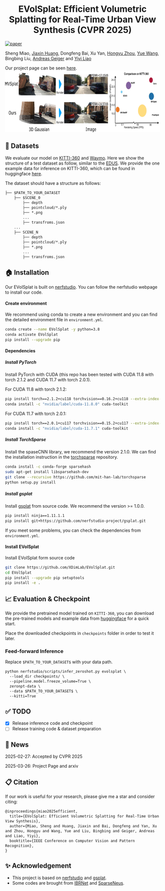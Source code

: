 <h1 align="center">EVolSplat: Efficient Volumetric Splatting for Real-Time Urban View Synthesis (CVPR 2025)</h1>

[![paper](https://img.shields.io/badge/arXiv-Paper-<COLOR>.svg)](https://arxiv.org/pdf/2503.20168)

Sheng Miao, [Jiaxin Huang](https://jaceyhuang.github.io/), Dongfeng Bai, Xu Yan, [Hongyu Zhou](https://hyzhou404.github.io/), [Yue Wang](https://ywang-zju.github.io/), Bingbing Liu, [Andreas Geiger](https://www.cvlibs.net/) and [Yiyi Liao](https://yiyiliao.github.io/) 

Our project page can be seen [here](https://xdimlab.github.io/EVolSplat/).
<img src="./docs/teaser.png" height="200">
## :book: Datasets
We evaluate our model on [KITTI-360](http://www.cvlibs.net/datasets/kitti-360/) and [Waymo](https://waymo.com/open/download/). Here we show the structure of a test dataset as follow, similar to the [EDUS](https://xdimlab.github.io/EDUS/). We provide the one example data for inference on KITTI-360, which can be found in huggingface [here](https://huggingface.co/datasets/cookiemiao/Evolsplat_data/tree/main).


The dataset should have a structure as follows:
```
├── $PATH_TO_YOUR_DATASET
    ├── $SCENE_0
        ├── depth
        ├── pointcloud/*.ply
        ├── *.png
        ...
        ├── transfroms.json
    ...
    ├── SCENE_N
        ├── depth
        ├── pointcloud/*.ply
        ├── *.png
        ...
        ├── transfroms.json
```

## :house: Installation
Our EVolSplat is built on [nerfstudio](https://github.com/nerfstudio-project/nerfstudio). You can follow the nerfstudio webpage to install our code.  


#### Create environment
We recommend using conda to create a new environment and you can find the detailed environment file in `environment.yml`.
```bash
conda create --name EVolSplat -y python=3.8
conda activate EVolSplat
pip install --upgrade pip
```
#### Dependencies
##### Install PyTorch
Install PyTorch with CUDA (this repo has been tested with CUDA 11.8 with torch 2.1.2 and CUDA 11.7 with torch 2.0.1).

For CUDA 11.8 with torch 2.1.2:
```bash
pip install torch==2.1.2+cu118 torchvision==0.16.2+cu118 --extra-index-url https://download.pytorch.org/whl/cu118
conda install -c "nvidia/label/cuda-11.8.0" cuda-toolkit
```

For CUDA 11.7 with torch 2.0.1:
```bash
pip install torch==2.0.1+cu117 torchvision==0.15.2+cu117 --extra-index-url https://download.pytorch.org/whl/cu117
conda install -c "nvidia/label/cuda-11.7.1" cuda-toolkit
```
##### Install TorchSparse
Install the spaseCNN library, we recommend the version 2.1.0. We can find the installation instruction in the [torchsparse](https://github.com/mit-han-lab/torchsparse) repository.
```bash
conda install -c conda-forge sparsehash
sudo apt-get install libsparsehash-dev  
git clone --recursive https://github.com/mit-han-lab/torchsparse
python setup.py install
```
##### Install gsplat
Install [gsplat](https://github.com/nerfstudio-project/gsplat) from source code. We recommend the version >= 1.0.0.
```bash
pip install ninja==1.11.1.1
pip install git+https://github.com/nerfstudio-project/gsplat.git
```
If you meet some problems, you can check the dependencies from `environment.yml`.
#### Install EVolSplat
Install EVolSplat form source code
```bash
git clone https://github.com/XDimLab/EVolSplat.git
cd EVolSplat
pip install --upgrade pip setuptools
pip install -e .
```




## :chart_with_upwards_trend: Evaluation & Checkpoint
We provide the pretrained model trained on `KITTI-360`, you can download the pre-trained models and example data from  [huggingface](https://huggingface.co/datasets/cookiemiao/Evolsplat_data/tree/main) for a quick start. 

Place the downloaded checkpoints in `checkpoints` folder in order to test it later.

### Feed-forward Inference
Replace `$PATH_TO_YOUR_DATASET$` with your data path.
```
python nerfstudio/scripts/infer_zeroshot.py evolsplat \
  --load_dir checkpoints/ \
  --pipeline.model.freeze_volume=True \
  zeronpt-data \
  --data $PATH_TO_YOUR_DATASET$ \
  --kitti=True 
```
## ✅ TODO
- [x] Release inference code and checkpoint 
- [ ] Release training code & dataset preparation

## 📢 News
2025-02-27: Accepted by CVPR 2025

2025-03-26: Project Page and arxiv

## :clipboard: Citation

If our work is useful for your research, please give me a star and consider citing:

```
@inproceedings{miao2025efficient,
  title={EVolSplat: Efficient Volumetric Splatting for Real-Time Urban View Synthesis},
  author={Miao, Sheng and Huang, Jiaxin and Bai, Dongfeng and Yan, Xu and Zhou, Hongyu and Wang, Yue and Liu, Bingbing and Geiger, Andreas and Liao, Yiyi},
  booktitle={IEEE Conference on Computer Vision and Pattern Recognition},
}
```
## :sparkles: Acknowledgement
- This project is based on [nerfstudio](https://github.com/nerfstudio-project/nerfstudio) and [gsplat](https://github.com/nerfstudio-project/gsplat).
- Some codes are brought from [IBRNet](https://github.com/googleinterns/IBRNet) and [SparseNeus](https://github.com/xxlong0/SparseNeuS).